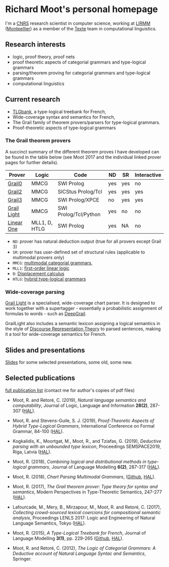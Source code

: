# Richard Moot's personal homepage


I'm a [CNRS](http://www.cnrs.fr) research scientist in computer science, working at [LIRMM](http://www.lirmm.fr) ([Montpellier](https://www.montpellier.fr)) as a member of the [Texte](https://www.lirmm.fr/recherche/equipes/texte) team in computational linguistics.

## Research interests

* logic, proof theory, proof nets
* proof theoretic aspects of categorial grammars and type-logical grammars
* parsing/theorem proving for categorial grammars and type-logical grammars
* computational linguistics

## Current research

* [TLGbank](https://richardmoot.github.io/TLGbank/), a type-logical treebank  for French,
* Wide-coverage syntax and semantics for French,
* The Grail family of theorem provers/parsers for type-logical grammars.
* Proof-theoretic aspects of type-logical grammars

### The Grail theorem provers

A succinct summary of the different theorem proves I have developed can be found in the table below (see Moot 2017 and the individual linked prover pages for further details). 

| Prover       | Logic           | Code | ND  | SR | Interactive |
|---------|----------|-----|-----|-----| -----|
| [Grail0](https://github.com/RichardMoot/Grail0) | MMCG | SWI Prolog |yes | yes | no |
| [Grail2](https://github.com/RichardMoot/Grail2) | MMCG | SICStus Prolog/Tcl|  yes | yes | yes |
| [Grail3](https://github.com/RichardMoot/Grail) | MMCG | SWI Prolog/XPCE | no | yes | yes |
| [Grail Light](https://github.com/RichardMoot/GrailLight) | MMCG | SWI Prolog/Tcl/Python | yes | no | no |
| [Linear One](https://github.com/RichardMoot/LinearOne) | MLL1, D, HTLG | SWI Prolog | yes | NA | no |

* `ND`: prover has natural deduction output (true for all provers except Grail 3)
* `SR`: prover has user-defined set of structural rules (applicable to multimodal provers only)
* `MMCG`: [multimodal categorial grammars](https://academic.oup.com/jigpal/article/3/2-3/371/732861), 
* `MLL1`: [first-order linear logic](https://hal.archives-ouvertes.fr/hal-00826416)
* `D`: [Displacement calculus](https://link.springer.com/article/10.1007/s10849-010-9129-2)
* `HTLG`: [hybrid type-logical grammars](https://www.researchgate.net/publication/268982205_Hybrid_Type-Logical_Categorial_Grammar)


### Wide-coverage parsing

 [Grail Light](https://github.com/RichardMoot/GrailLight) is a specialised, wide-coverage chart parser. It is designed to work together with a supertagger - essentially a probabilistic assignment of formulas to words - such as [DeepGrail](https://richardmoot.github.io/DeepGrail/).

GrailLight also includes a semantic lexicon assigning a logical semantics in the style of [Discourse Representation Theory](https://en.wikipedia.org/wiki/Discourse_representation_theory) to parsed sentences, making it a tool for wide-coverage semantics for French. 

## Slides and presentations

[Slides](https://richardmoot.github.io/Slides/) for some selected presentations, some old, some new.

## Selected publications

[full publication list](https://scholar.google.fr/citations?user=l8_rzAoAAAAJ&hl=nl) (contact me for author's copies of pdf files)

* Moot, R. and Retoré, C. (2019), _Natural language semantics and computability_, Journal of
Logic, Language and Information **28(2)**, 287-307 ([HAL](https://hal.archives-ouvertes.fr/hal-01315316v1)).

* Moot, R. and Stevens-Guile, S. J.  (2019),  _Proof-Theoretic Aspects of Hybrid Type-Logical Grammars_, International Conference on Formal Grammar, 84-100 ([HAL](https://hal.archives-ouvertes.fr/lirmm-02268104v1)).

* Kogkalidis, K., Moortgat, M., Moot, R., and Tziafas, G. (2019), _Deductive parsing with an unbounded type lexicon_, Proceedings SEMSPACE2019, Riga, Latvia ([HAL](https://hal.archives-ouvertes.fr/lirmm-02313572v1)). 

* Moot, R. (2018), _Combining logical and distributional methods in type-logical grammars_, Journal of Language Modelling **6(2)**, 287-317 ([HAL](https://hal.archives-ouvertes.fr/lirmm-01651508v1)).

* Moot, R. (2018), _Chart Parsing Multimodal Grammars_, ([Github](http://richardmoot.github.io/GrailLight/), [HAL](https://hal.archives-ouvertes.fr/lirmm-01759945v1)).

* Moot, R. (2017), _The Grail theorem prover: Type theory for syntax and semantics_, Modern Perspectives in Type-Theoretic Semantics, 247-277 ([HAL](https://hal.archives-ouvertes.fr/lirmm-01471644v1)).

* Lafourcade, M., Mery, B., Mirzapour, M., Moot, R. and Retoré, C. (2017), _Collecting crowd-sourced lexical coercions for compositional semantic analysis_, Proceedings LENLS 2017: Logic and Engineering of Natural Language Semantics, Tokyo ([HAL](https://hal.archives-ouvertes.fr/lirmm-01916195v1)).

* Moot, R. (2015), _A Type-Logical Treebank for French_, Journal of
Language Modelling **3(1)**, pp. 229-265 ([Github](https://richardmoot.github.io/TLGbank/), [HAL](https://hal.archives-ouvertes.fr/hal-02102867v1)).

* Moot, R. and Retoré, C. (2012), _The Logic of Categorial Grammars: A Deductive account of Natural Language Syntac and Semantics_, Springer.


